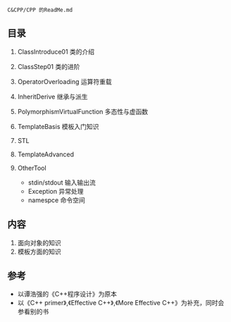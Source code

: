 	C&CPP/CPP 的ReadMe.md

##  目录
1. ClassIntroduce01  类的介绍

2. ClassStep01  类的进阶

3. OperatorOverloading   运算符重载

4. InheritDerive  继承与派生

5. PolymorphismVirtualFunction  多态性与虚函数

6. TemplateBasis  模板入门知识

7. STL 

8. TemplateAdvanced

9. OtherTool
	+ stdin/stdout 输入输出流
	+ Exception    异常处理
	+ namespce     命令空间



##  内容
1. 面向对象的知识
2. 模板方面的知识


##  参考
+ 以谭浩强的《C++程序设计》为原本
+ 以《C++ primer》,《Effective C++》,《More Effective C++》为补充，同时会参看别的书
